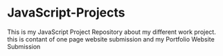 # JavaScript-Projects
This is my JavaScript Project Repository about my different work project. this is contant of one page website submission and  my Portfolio Website Submission
